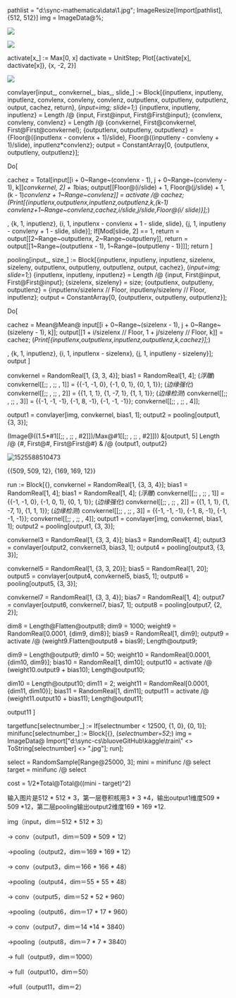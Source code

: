 pathlist = "d:\\sync-mathematica\\data\\1.jpg";
ImageResize[Import[pathlist], {512, 512}]
img = ImageData@%;

![](https://github.com/bluove/note/blob/master/img/1525588327442.png)

![](https://github.com/bluove/note/blob/master/img/1525588377322.png)

activate[x_] := Max[0, x]
dactivate = UnitStep;
Plot[{activate[x], dactivate[x]}, {x, -2, 2}]

![](https://github.com/bluove/note/blob/master/img/1525588433626.png)

convlayer[input_, convkernel_, bias_, slide_] := 
 Block[{inputlenx, inputleny, inputlenz, convlenx, convleny, convlenz,
    outputlenx, outputleny, outputlenz, output, cachez, return},
  (*input=img;
  slide=1;*)
  {inputlenx, inputleny, inputlenz} = 
   Length /@ {input, First@input, First@First@input};
  {convlenx, convleny, convlenz} = 
   Length /@ {convkernel, First@convkernel, First@First@convkernel};
  {outputlenx, outputleny, 
    outputlenz} = {Floor@((inputlenx - convlenx + 1)/slide), 
    Floor@((inputleny - convleny + 1)/slide), inputlenz*convlenz};
  output = ConstantArray[0, {outputlenx, outputleny, outputlenz}];

  Do[

   cachez = 
    Total[input[[i + 0~Range~(convlenx - 1), 
        j + 0~Range~(convleny - 1), k]]*convkernel, 2] + 1*bias;
   output[[Floor@(i/slide) + 1, 
     Floor@(j/slide) + 1, (k - 1)*convlenz + 1~Range~convlenz]] = 
    activate /@ cachez;
   (*Print[{inputlenx,outputlenx,inputlenz,outputlenz,k,(k-1)*
   convlenz+1~Range~convlenz,cachez,i/slide,j/slide,Floor@(i/
   slide)}];*)

   , {k, 1, inputlenz}, {i, 1, inputlenx - convlenx + 1 - slide, 
    slide}, {j, 1, inputleny - convleny + 1 - slide, slide}];
  If[Mod[slide, 2] == 1, 
   return = output[[2~Range~outputlenx, 2~Range~outputleny]], 
   return = 
    output[[1~Range~(outputlenx - 1), 1~Range~(outputleny - 1)]]];
  return
  ]



pooling[input_, size_] := 
 Block[{inputlenx, inputleny, inputlenz, sizelenx, sizeleny, 
   outputlenx, outputleny, outputlenz, output, cachez},
  (*input=img;
  slide=1;*)
  {inputlenx, inputleny, inputlenz} = 
   Length /@ {input, First@input, First@First@input};
  {sizelenx, sizeleny} = size;
  {outputlenx, outputleny, outputlenz} = {inputlenx/sizelenx // Floor,
     inputleny/sizeleny // Floor, inputlenz};
  output = ConstantArray[0, {outputlenx, outputleny, outputlenz}];

  Do[

   cachez = 
    Mean@Mean@
      input[[i + 0~Range~(sizelenx - 1), j + 0~Range~(sizeleny - 1), 
       k]];
   output[[1 + i/sizelenx // Floor, 1 + j/sizeleny // Floor, k]] = 
    cachez;
   (*Print[{inputlenx,outputlenx,inputlenz,outputlenz,k,cachez}];*)

   , {k, 1, inputlenz}, {i, 1, inputlenx - sizelenx}, {j, 1, 
    inputleny - sizeleny}];
  output
  ]



convkernel = RandomReal[1, {3, 3, 4}];
bias1 = RandomReal[1, 4];
(*浮雕*)
convkernel[[;; , ;; , 1]] = {{-1, -1, 0}, {-1, 0, 1}, {0, 1, 1}};
(*边缘强化*)
convkernel[[;; , ;; , 2]] = {{1, 1, 1}, {1, -7, 1}, {1, 1, 1}};
(*边缘检测*)
convkernel[[;; , ;; , 3]] = {{-1, -1, -1}, {-1, 8, -1}, {-1, -1, -1}};
convkernel[[;; , ;; , 4]];



output1 = convlayer[img, convkernel, bias1, 1];
output2 = pooling[output1, {3, 3}];

(Image@((1.5*#1[[;; , ;; , #2]])/Max@#1[[;; , ;; , #2]])) &[output1, 5]
Length /@ {#, First@#, First@First@#} & /@ {output1, output2}

![1525588510473](C:\Users\bluove\AppData\Local\Temp\1525588510473.png)

{{509, 509, 12}, {169, 169, 12}}



run := Block[{},
  convkernel = RandomReal[1, {3, 3, 4}];
  bias1 = RandomReal[1, 4];
  bias1 = RandomReal[1, 4];
  (*浮雕*)
  convkernel[[;; , ;; , 1]] = {{-1, -1, 0}, {-1, 0, 1}, {0, 1, 1}};
  (*边缘强化*)
  convkernel[[;; , ;; , 2]] = {{1, 1, 1}, {1, -7, 1}, {1, 1, 1}};
  (*边缘检测*)
  convkernel[[;; , ;; , 3]] = {{-1, -1, -1}, {-1, 
     8, -1}, {-1, -1, -1}};
  convkernel[[;; , ;; , 4]];
  output1 = convlayer[img, convkernel, bias1, 1];
  output2 = pooling[output1, {3, 3}];

  convkernel3 = RandomReal[1, {3, 3, 4}];
  bias3 = RandomReal[1, 4];
  output3 = convlayer[output2, convkernel3, bias3, 1];
  output4 = pooling[output3, {3, 3}];

  convkernel5 = RandomReal[1, {3, 3, 20}];
  bias5 = RandomReal[1, 20];
  output5 = convlayer[output4, convkernel5, bias5, 1];
  output6 = pooling[output5, {3, 3}];

  convkernel7 = RandomReal[1, {3, 3, 4}];
  bias7 = RandomReal[1, 4];
  output7 = convlayer[output6, convkernel7, bias7, 1];
  output8 = pooling[output7, {2, 2}];

  dim8 = Length@Flatten@output8;
  dim9 = 1000;
  weight9 = RandomReal[0.0001, {dim9, dim8}];
  bias9 = RandomReal[1, dim9];
  output9 = activate /@ (weight9.Flatten@output8 + bias9);
  Length@output9;

  dim9 = Length@output9;
  dim10 = 50;
  weight10 = RandomReal[0.0001, {dim10, dim9}];
  bias10 = RandomReal[1, dim10];
  output10 = activate /@ (weight10.output9 + bias10);
  Length@output10;

  dim10 = Length@output10;
  dim11 = 2;
  weight11 = RandomReal[0.0001, {dim11, dim10}];
  bias11 = RandomReal[1, dim11];
  output11 = activate /@ (weight11.output10 + bias11);
  Length@output11;

  output11
  ]



targetfunc[selectnumber_] := If[selectnumber < 12500, {1, 0}, {0, 1}];
minifunc[selectnumber_] := Block[{},
   (*selectnumber=52;*)
   img = ImageData@
     Import["d:\\sync-cs\\bluoveGitHub\\kaggle\\train\\" <> 
       ToString[selectnumber] <> ".jpg"];
   run];

select = RandomSample[Range@25000, 3];
mini = minifunc /@ select
target = minifunc /@ select



cost = 1/2*Total@Total@((mini - target)^2)



输入图片是512 * 512 * 3，第一层卷积核用3 * 3 *4，输出output1维度509 * 509 *12，第二层pooling输出output2维度169 * 169 *12.

img（input，dim＝512 * 512 * 3） 

-> conv（output1，dim＝509 * 509 * 12） 

->pooling（output2，dim＝169 * 169 * 12） 

-> conv（output3，dim＝166 * 166 * 48） 

->pooling（output4，dim＝55 * 55 * 48） 

-> conv（output5，dim＝52 * 52 * 960） 

->pooling（output6，dim＝17 * 17 * 960） 

-> conv（output7，dim＝14 *14 * 3840） 

->pooling（output8，dim＝7 * 7 * 3840） 

-> full（output9，dim＝1000）

-> full（output10，dim＝50）

->full（output11，dim＝2）

